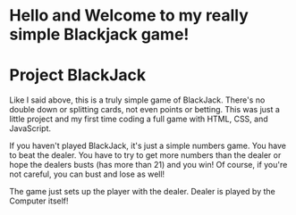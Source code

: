# Hello and Welcome to my really simple Blackjack game!

# Project BlackJack

Like I said above, this is a truly simple game of BlackJack. There's no double down or splitting cards, not even points or betting. This was just a little project and my first time coding a full game with HTML, CSS, and JavaScript.

If you haven't played BlackJack, it's just a simple numbers game. You have to beat the dealer. You have to try to get more numbers than the dealer or hope the dealers busts (has more than 21) and you win! Of course, if you're not careful, you can bust and lose as well!

The game just sets up the player with the dealer. Dealer is played by the Computer itself! 

